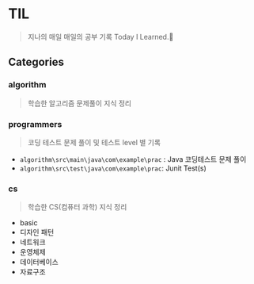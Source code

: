 # TIL

> 지나의 매일 매일의 공부 기록 Today I Learned.💫

## Categories

### algorithm

> 학습한 알고리즘 문제풀이 지식 정리

### programmers

> 코딩 테스트 문제 풀이 및 테스트 level 별 기록

- `algorithm\src\main\java\com\example\prac` : Java 코딩테스트 문제 풀이
- `algorithm\src\test\java\com\example\prac`: Junit Test(s)

### cs

> 학습한 CS(컴퓨터 과학) 지식 정리

- basic
- 디자인 패턴
- 네트워크
- 운영체제
- 데이터베이스
- 자료구조
